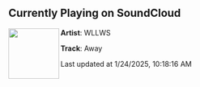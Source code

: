 ## Currently Playing on SoundCloud

[<img align="left" width="100" src="https://i1.sndcdn.com/artworks-bc9d6IQqbPf7aYFF-w8skXQ-t500x500.jpg">](https://soundcloud.com/wllwsofficial/away)

**Artist**: WLLWS 

**Track**: Away

Last updated at 1/24/2025, 10:18:16 AM
